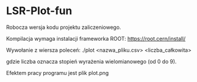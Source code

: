 # LSR-Plot-fun

Robocza wersja kodu projektu zaliczeniowego.

Kompilacja wymaga instalacji frameworka ROOT: https://root.cern/install/

Wywołanie z wiersza poleceń: ./plot <nazwa_pliku.csv> <liczba_całkowita>

gdzie liczba oznacza stopień wyrażenia wielomianowego (od 0 do 9).

Efektem pracy programu jest plik plot.png